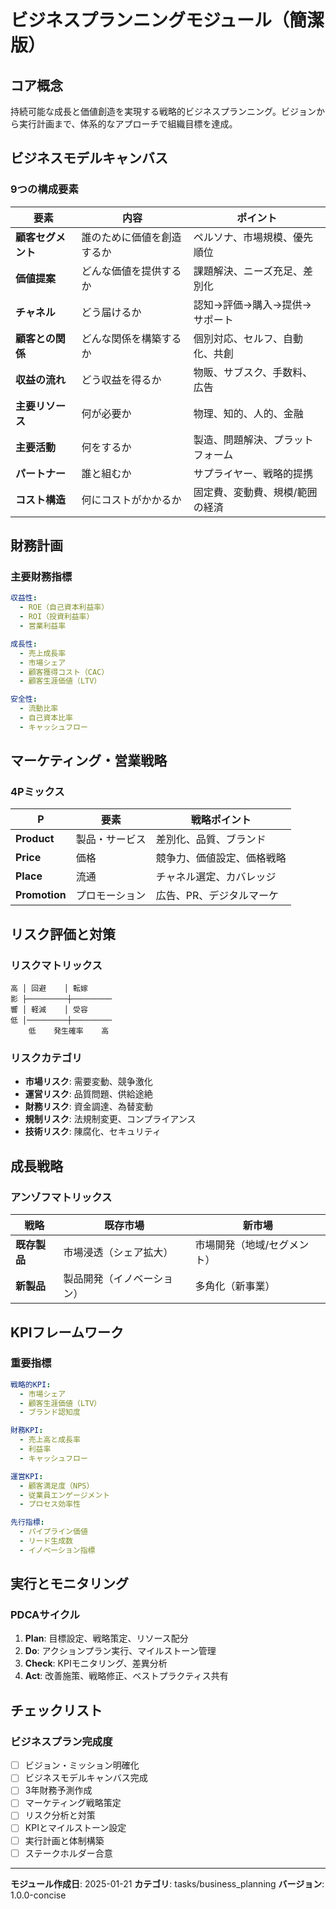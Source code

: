 # ビジネスプランニングモジュール（簡潔版）

## コア概念
持続可能な成長と価値創造を実現する戦略的ビジネスプランニング。ビジョンから実行計画まで、体系的なアプローチで組織目標を達成。

## ビジネスモデルキャンバス

### 9つの構成要素
| 要素 | 内容 | ポイント |
|------|------|----------|
| **顧客セグメント** | 誰のために価値を創造するか | ペルソナ、市場規模、優先順位 |
| **価値提案** | どんな価値を提供するか | 課題解決、ニーズ充足、差別化 |
| **チャネル** | どう届けるか | 認知→評価→購入→提供→サポート |
| **顧客との関係** | どんな関係を構築するか | 個別対応、セルフ、自動化、共創 |
| **収益の流れ** | どう収益を得るか | 物販、サブスク、手数料、広告 |
| **主要リソース** | 何が必要か | 物理、知的、人的、金融 |
| **主要活動** | 何をするか | 製造、問題解決、プラットフォーム |
| **パートナー** | 誰と組むか | サプライヤー、戦略的提携 |
| **コスト構造** | 何にコストがかかるか | 固定費、変動費、規模/範囲の経済 |

## 財務計画

### 主要財務指標
```yaml
収益性:
  - ROE（自己資本利益率）
  - ROI（投資利益率）
  - 営業利益率

成長性:
  - 売上成長率
  - 市場シェア
  - 顧客獲得コスト（CAC）
  - 顧客生涯価値（LTV）

安全性:
  - 流動比率
  - 自己資本比率
  - キャッシュフロー
```

## マーケティング・営業戦略

### 4Pミックス
| P | 要素 | 戦略ポイント |
|---|------|-------------|
| **Product** | 製品・サービス | 差別化、品質、ブランド |
| **Price** | 価格 | 競争力、価値設定、価格戦略 |
| **Place** | 流通 | チャネル選定、カバレッジ |
| **Promotion** | プロモーション | 広告、PR、デジタルマーケ |

## リスク評価と対策

### リスクマトリックス
```
高 │ 回避    │ 転嫁
影 ├─────────┼─────────
響 │ 軽減    │ 受容
低 │─────────┼─────────
    低    発生確率    高
```

### リスクカテゴリ
- **市場リスク**: 需要変動、競争激化
- **運営リスク**: 品質問題、供給途絶
- **財務リスク**: 資金調達、為替変動
- **規制リスク**: 法規制変更、コンプライアンス
- **技術リスク**: 陳腐化、セキュリティ

## 成長戦略

### アンゾフマトリックス
| 戦略 | 既存市場 | 新市場 |
|------|----------|----------|
| **既存製品** | 市場浸透（シェア拡大） | 市場開発（地域/セグメント） |
| **新製品** | 製品開発（イノベーション） | 多角化（新事業） |

## KPIフレームワーク

### 重要指標
```yaml
戦略的KPI:
  - 市場シェア
  - 顧客生涯価値（LTV）
  - ブランド認知度

財務KPI:
  - 売上高と成長率
  - 利益率
  - キャッシュフロー

運営KPI:
  - 顧客満足度（NPS）
  - 従業員エンゲージメント
  - プロセス効率性

先行指標:
  - パイプライン価値
  - リード生成数
  - イノベーション指標
```

## 実行とモニタリング

### PDCAサイクル
1. **Plan**: 目標設定、戦略策定、リソース配分
2. **Do**: アクションプラン実行、マイルストーン管理
3. **Check**: KPIモニタリング、差異分析
4. **Act**: 改善施策、戦略修正、ベストプラクティス共有

## チェックリスト

### ビジネスプラン完成度
- [ ] ビジョン・ミッション明確化
- [ ] ビジネスモデルキャンバス完成
- [ ] 3年財務予測作成
- [ ] マーケティング戦略策定
- [ ] リスク分析と対策
- [ ] KPIとマイルストーン設定
- [ ] 実行計画と体制構築
- [ ] ステークホルダー合意

---
**モジュール作成日**: 2025-01-21
**カテゴリ**: tasks/business_planning
**バージョン**: 1.0.0-concise